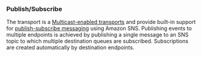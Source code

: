 ### Publish/Subscribe

The transport is a [Multicast-enabled transports](/transports/types#multicast-enabled-transports) and provide built-in support for [publish-subscribe messaging](/nservicebus/messaging/publish-subscribe/) using Amazon SNS. Publishing events to multiple endpoints is achieved by publishing a single message to an SNS topic to which multiple destination queues are subscribed. Subscriptions are created automatically by destination endpoints.